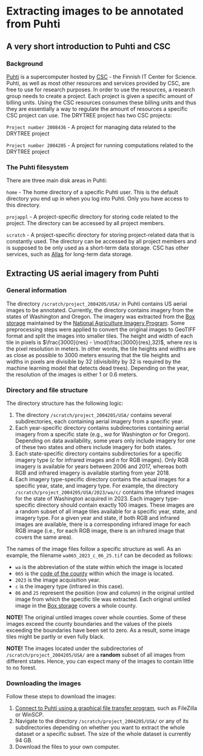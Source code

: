 # Extracting images to be annotated from Puhti

## A very short introduction to Puhti and CSC

### Background

[Puhti](https://docs.csc.fi/computing/systems-puhti/) is a supercomputer hosted by [CSC](https://www.csc.fi/en/) - the Finnish IT Center for Science. Puhti, as well as most other resources and services provided by CSC, are free to use for research purposes. In order to use the resources, a research group needs to create a project. Each project is given a specific amount of billing units. Using the CSC resources consumes these billing units and thus they are essentially a way to regulate the amount of resources a specific CSC project can use. The DRYTREE project has two CSC projects:

`Project number 2008436` - A project for managing data related to the DRYTREE project

`Project number 2004205` - A project for running computations related to the DRYTREE project

### The Puhti filesystem

There are three main disk areas in Puhti:

`home` - The home directory of a specific Puhti user. This is the default directory you end up in when you log into Puhti. Only you have access to this directory.

`projappl` - A project-specific directory for storing code related to the project. The directory can be accessed by all project members.

`scratch` - A project-specific directory for storing project-related data that is constantly used. The directory can be accessed by all project members and is supposed to be only used as a short-term data storage. CSC has other services, such as [Allas](https://docs.csc.fi/data/Allas/) for long-term data storage.

## Extracting US aerial imagery from Puhti

### General information

The directory `/scratch/project_2004205/USA/` in Puhti contains US aerial images to be annotated. Currently, the directory contains imagery from the states of Washington and Oregon. The imagery was extracted from the [Box storage](https://nrcs.app.box.com/v/naip/) maintained by the [National Agriculture Imagery Program](https://naip-usdaonline.hub.arcgis.com/). Some preprocessing steps were applied to convert the original images to GeoTIFF format and split the images into smaller tiles. The height and width of each tile in pixels is $\frac{3000}{res} - \mod(\frac{3000}{res},32)$, where $res$ is the pixel resolution in meters. In other words, the tile heights and widths are as close as possible to 3000 meters ensuring that the tile heights and widths in pixels are divisible by 32 (divisibility by 32 is required by the machine learning model that detects dead trees). Depending on the year, the resolution of the images is either 1 or 0.6 meters.

### Directory and file structure

The directory structure has the following logic:

1. The directory `/scratch/project_2004205/USA/` contains several subdirectories, each containing aerial imagery from a specific year.
2. Each year-specific directory contains subdirectories containing aerial imagery from a specific state (e.g., *wa* for Washington *or* for Oregon). Depending on data availability, some years only include imagery for one of these two states and others include imagery for both states.
3. Each state-specific directory contains subdirectories for a specific imagery type (*c* for infrared images and *n* for RGB images). Only RGB imagery is available for years between 2006 and 2017, whereas both RGB and infrared imagery is available starting from year 2018.
4. Each imagery type-specific directory contains the actual images for a specific year, state, and imagery type. For example, the directory `/scratch/project_2004205/USA/2023/wa/c/` contains the infrared images for the state of Washington acquired in 2023. Each imagery type-specific directory should contain exactly 100 images. These images are a random subset of all image tiles available for a specific year, state, and imagery type. For a given year and state, if both RGB and infrared images are available, there is a corresponding infrared image for each RGB image (i.e., for each RGB image, there is an infrared image that covers the same area).

The names of the image files follow a specific structure as well. As an example, the filename `wa065_2023_c_06_25.tif` can be decoded as follows:

- `wa` is the abbreviation of the state within which the image is located
- `065` is the [code of the county](https://www.nrcs.usda.gov/wps/portal/nrcs/detail/national/home/?cid=nrcs143_013697) within which the image is located.
- `2023` is the image acquisition year.
- `c` is the imagery type (infrared in this case).
- `06` and `25` represent the position (row and column) in the original untiled image from which the specific tile was extracted. Each original untiled image in the [Box storage](https://nrcs.app.box.com/v/naip/) covers a whole county.

**NOTE!** The original untiled images cover whole counties. Some of these images exceed the county boundaries and the values of the pixels exceeding the boundaries have been set to zero. As a result, some image tiles might be partly or even fully black.

**NOTE!** The images located under the subdirectories of `/scratch/project_2004205/USA/` are a **random** subset of all images from different states. Hence, you can expect many of the images to contain little to no forest.

### Downloading the images

Follow these steps to download the images:

1. [Connect to Puhti using a graphical file transfer program](https://docs.csc.fi/data/moving/graphical_transfer/), such as FileZilla or WinSCP.
2. Navigate to the directory `/scratch/project_2004205/USA/` or any of its subdirectories depending on whether you want to extract the whole dataset or a specific subset. The size of the whole dataset is currently 94 GB.
3. Download the files to your own computer.





